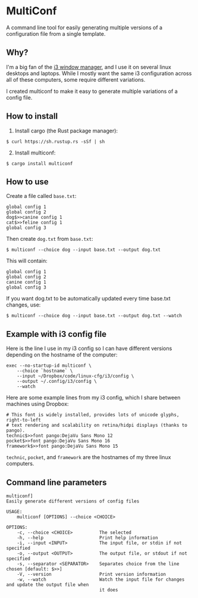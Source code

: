 # MultiConf

A command line tool for easily generating multiple versions of a configuration file
from a single template.

## Why?

I'm a big fan of the [i3 window manager](https://i3wm.org/), and I use it on several
linux desktops and laptops. While I mostly want the same i3 configuration across
all of these computers, some require different variations.

I created multiconf to make it easy to generate multiple variations of a config file.

## How to install

1. Install cargo (the Rust package manager):
```
$ curl https://sh.rustup.rs -sSf | sh
```
2. Install multiconf:
```
$ cargo install multiconf
```

## How to use

Create a file called `base.txt`:

```
global config 1
global config 2
dog$>>canine config 1
cat$>>feline config 1
global config 3
```

Then create `dog.txt` from `base.txt`:

```
$ multiconf --choice dog --input base.txt --output dog.txt
```

This will contain:

```
global config 1
global config 2
canine config 1
global config 3
```

If you want dog.txt to be automatically updated every time base.txt changes, use:

```
$ multiconf --choice dog --input base.txt --output dog.txt --watch
```

## Example with i3 config file

Here is the line I use in my i3 config so I can have different versions depending on the hostname of the computer:

```
exec --no-startup-id multiconf \
    --choice `hostname` \
    --input ~/Dropbox/code/linux-cfg/i3/config \
    --output ~/.config/i3/config \
    --watch
```

Here are some example lines from my i3 config, which I share between machines
using Dropbox:

```
# This font is widely installed, provides lots of unicode glyphs, right-to-left
# text rendering and scalability on retina/hidpi displays (thanks to pango).
technic$>>font pango:DejaVu Sans Mono 12
pocket$>>font pango:DejaVu Sans Mono 16
framework$>>font pango:DejaVu Sans Mono 15
```

`technic`, `pocket`, and `framework` are the hostnames of my three linux computers.

## Command line parameters
```
multiconf]
Easily generate different versions of config files

USAGE:
    multiconf [OPTIONS] --choice <CHOICE>

OPTIONS:
    -c, --choice <CHOICE>          The selected
    -h, --help                     Print help information
    -i, --input <INPUT>            The input file, or stdin if not specified
    -o, --output <OUTPUT>          The output file, or stdout if not specified
    -s, --separator <SEPARATOR>    Separates choice from the line chosen [default: $>>]
    -V, --version                  Print version information
    -w, --watch                    Watch the input file for changes and update the output file when
                                   it does
```
